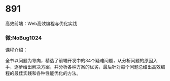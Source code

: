 # 891
高效前端：Web高效编程与优化实践
### 微:NoBug1024 


课程介绍：

全书以问题为导向，精选了前端开发中的34个疑难问题，从分析问题的原因入手，逐步给出解决方案，并分析各种方案的优劣，最后针对每个问题总结出高效编程的最佳实践和各种性能优化的方法。
